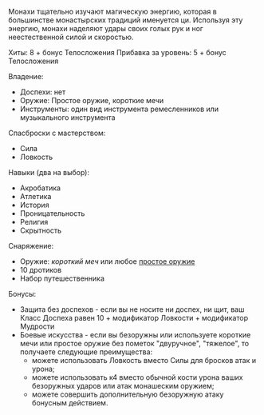 Монахи тщательно изучают магическую энергию, которая в большинстве монастырских традиций именуется ци. Используя эту энергию, монахи наделяют удары своих голых рук и ног неестественной силой и скоростью.

Хиты: 8 + бонус Телосложения
Прибавка за уровень: 5 + бонус Телосложения

Владение:
- Доспехи: нет
- Оружие: Простое оружие, короткие мечи
- Инструменты: один вид инструмента ремесленников или музыкального инструмента

Спасброски с мастерством:
- Сила
- Ловкость

Навыки (два на выбор):
- Акробатика
- Атлетика
- История
- Проницательность
- Религия
- Скрытность

Снаряжение:
- Оружие: *короткий меч* или любое [простое оружие](Владение%20оружием)
- 10 дротиков
- Набор путешественника

Бонусы:
- Защита без доспехов - если вы не носите ни доспех, ни щит, ваш Класс Доспеха равен 10 + модификатор Ловкости + модификатор Мудрости
- Боевые искусства - если вы безоружны или используете короткие мечи или простое оружие без пометок "двуручное", "тяжелое", то получаете следующие преимущества:
	- можете использовать Ловкость вместо Силы для бросков атак и урона;
	- можете использовать к4 вместо обычной кости урона ваших безоружных ударов или атак монашеским оружием;
	- можете совершить дополнительную безоружную атаку бонусным действием.